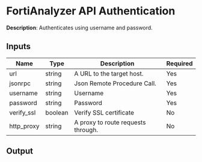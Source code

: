 # FortiAnalyzer API Authentication

**Description**: Authenticates using username and password.

## Inputs

| Name | Type | Description | Required |
|------|------|-------------|----------|
| url | string | A URL to the target host. | Yes |
| jsonrpc | string | Json Remote Procedure Call. | Yes |
| username | string | Username | Yes |
| password | string | Password | Yes |
| verify_ssl | boolean | Verify SSL certificate | No |
| http_proxy | string | A proxy to route requests through. | No |
## Output

